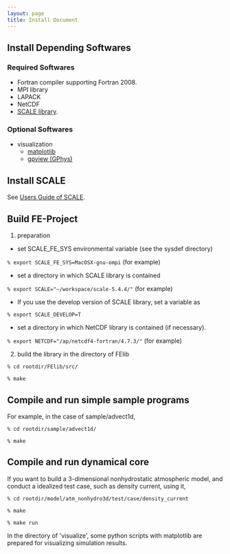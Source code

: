 ```yaml
---
layout: page
title: Install Document
---
```


## Install Depending Softwares

### Required Softwares

* Fortran compiler supporting Fortran 2008. 
* MPI library
* LAPACK
* NetCDF
* [SCALE library](https://scale.riken.jp). 

### Optional Softwares

* visualization
  * [matplotlib](https://matplotlib.org)
  * [gpview (GPhys)](http://ruby.gfd-dennou.org/products/gphys/)

## Install SCALE
See [Users Guide of SCALE](https://scale.riken.jp/documents/index.html#users-guide).

## Build FE-Project

1. preparation

  - set SCALE_FE_SYS environmental variable (see the sysdef directory)

  `% export SCALE_FE_SYS=MacOSX-gnu-ompi`   (for example)

  - set a directory in which SCALE library is contained

  `% export SCALE="~/workspace/scale-5.4.4/"`   (for example)

  - If you use the develop version of SCALE library, set a variable as

  `% export SCALE_DEVELOP=T`

  - set a directory in which NetCDF library is contained (if necessary).

  `% export NETCDF="/ap/netcdf4-fortran/4.7.3/"`   (for example)

2. build the library in the directory of FElib

 `% cd rootdir/FElib/src/`

 `% make`

## Compile and run simple sample programs

 For example, in the case of sample/advect1d, 
 
 `% cd rootdir/sample/advect1d/`

 `% make`

## Compile and run dynamical core

 If you want to build a 3-dimensional nonhydrostatic atmospheric model, 
 and conduct a idealized test case, such as density current, using it, 
 
 `% cd rootdir/model/atm_nonhydro3d/test/case/density_current`

 `% make`

 `% make run`

 In the directory of 'visualize', some python scripts with matplotlib are prepared for visualizing simulation results.
